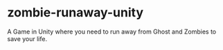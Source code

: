 # zombie-runaway-unity
A Game in Unity where you need to run away from Ghost and Zombies to save your life.
